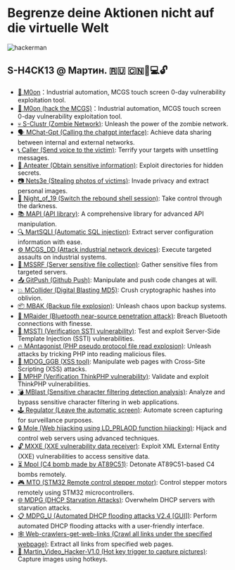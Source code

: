  
# Begrenze deine Aktionen nicht auf die virtuelle Welt

![hackerman](https://example.com/hackerman.gif)



## S-H4CK13 @ Мартин.   🇷🇺 🇨🇳🥷💻🔓


- [🌙 M0on](https://github.com/user/hackers-handbook)：Industrial automation, MCGS touch screen 0-day vulnerability exploitation tool.
- [🌙 M0on (hack the MCGS)](https://github.com/MartinxMax/Mo0n)：Industrial automation, MCGS touch screen 0-day vulnerability exploitation tool.
- [💀 S-Clustr (Zombie Network)](https://github.com/MartinxMax/S-Clustr): Unleash the power of the zombie network.
- [🗣️ MChat-Gpt (Calling the chatgpt interface)](https://github.com/MartinxMax/MChat-Gpt): Achieve data sharing between internal and external networks.
- [📞 Caller (Send voice to the victim)](https://github.com/MartinxMax/Caclert): Terrify your targets with unsettling messages.
- [🐜 Anteater (Obtain sensitive information)](https://github.com/MartinxMax/Anteater): Exploit directories for hidden secrets.
- [📷 Nets3e (Stealing photos of victims)](https://github.com/MartinxMax/Nets3e): Invade privacy and extract personal images.
- [🌙 Night_of_19 (Switch the rebound shell session)](https://github.com/MartinxMax/Night_of_19): Take control through the darkness.
- [📚 MAPI (API library)](https://github.com/MartinxMax/MAPI): A comprehensive library for advanced API manipulation.
- [🔍 MartSQLI (Automatic SQL injection)](https://github.com/MartinxMax/MartSQLI): Extract server configuration information with ease.
- [⚙️ MCGS_DD (Attack industrial network devices)](https://github.com/MartinxMax/MCGS_DD): Execute targeted assaults on industrial systems.
- [📂 MSSRF (Server sensitive file collection)](https://github.com/MartinxMax/MSSRF): Gather sensitive files from targeted servers.
- [📤 GitPush (Github Push)](https://github.com/MartinxMax/GitPush): Manipulate and push code changes at will.
- [💥 MCollider (Digital Blasting MD5)](https://github.com/MartinxMax/MCollider): Crush cryptographic hashes into oblivion.
- [📦 MBAK (Backup file explosion)](https://github.com/MartinxMax/MBAK): Unleash chaos upon backup systems.
- [🔵 MRaider (Bluetooth near-source penetration attack)](https://github.com/MartinxMax/MRaider): Breach Bluetooth connections with finesse.
- [🔐 MSSTI (Verification SSTI vulnerability)](https://github.com/MartinxMax/MSSTI): Test and exploit Server-Side Template Injection (SSTI) vulnerabilities.
- [🔥 MAntagonist (PHP pseudo protocol file read explosion)](https://github.com/MartinxMax/MAntagonist): Unleash attacks by tricking PHP into reading malicious files.
- [🐶 MDOG_GGB (XSS tool)](https://github.com/MartinxMax/MDOG_GGB): Manipulate web pages with Cross-Site Scripting (XSS) attacks.
- [🔏 MPHP (Verification ThinkPHP vulnerability)](https://github.com/MartinxMax/MPHP): Validate and exploit ThinkPHP vulnerabilities.
- [💣 MBlast (Sensitive character filtering detection analysis)](https://github.com/MartinxMax/MBlast): Analyze and bypass sensitive character filtering in web applications.
- [🕹️ Regulator (Leave the automatic screen)](https://github.com/MartinxMax/Regulator): Automate screen capturing for surveillance purposes.
- [🔒 Mole (Web hijacking using LD_PRLAOD function hijacking)](https://github.com/MartinxMax/Mole): Hijack and control web servers using advanced techniques.
- [🔓 MXXE (XXE vulnerability data receiver)](https://github.com/MartinxMax/MXXE): Exploit XML External Entity (XXE) vulnerabilities to access sensitive data.
- [⏳ Mpol (C4 bomb made by AT89C51)](https://github.com/MartinxMax/Mpol): Detonate AT89C51-based C4 bombs remotely.
- [🎮 MTO (STM32 Remote control stepper motor)](https://github.com/MartinxMax/MTO): Control stepper motors remotely using STM32 microcontrollers.
- [🌐 MDPG (DHCP Starvation Attacks)](https://github.com/MartinxMax/MDPG): Overwhelm DHCP servers with starvation attacks.
- [📋 MDPG_U (Automated DHCP flooding attacks V2.4 [GUI])](https://github.com/MartinxMax/MDPG_U): Perform automated DHCP flooding attacks with a user-friendly interface.
- [🕸️ Web-crawlers-get-web-links (Crawl all links under the specified webpage)](https://github.com/MartinxMax/Web-crawlers-get-web-links): Extract all links from specified web pages.
- [📸 Martin_Video_Hacker-V1.0 (Hot key trigger to capture pictures)](https://github.com/MartinxMax/Martin_Video_Hacker-V1.0): Capture images using hotkeys.

  



